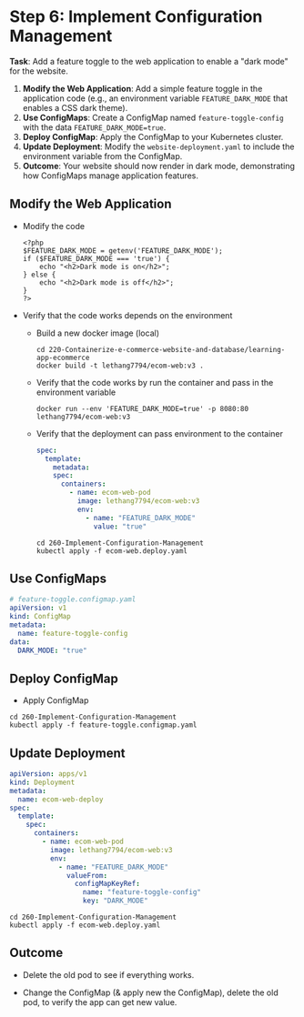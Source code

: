 # Step 6: Implement Configuration Management

**Task**: Add a feature toggle to the web application to enable a "dark mode" for the website.

1. **Modify the Web Application**: Add a simple feature toggle in the application code (e.g., an environment
   variable `FEATURE_DARK_MODE` that enables a CSS dark theme).
2. **Use ConfigMaps**: Create a ConfigMap named `feature-toggle-config` with the data `FEATURE_DARK_MODE=true`.
3. **Deploy ConfigMap**: Apply the ConfigMap to your Kubernetes cluster.
4. **Update Deployment**: Modify the `website-deployment.yaml` to include the environment variable from the ConfigMap.
5. **Outcome**: Your website should now render in dark mode, demonstrating how ConfigMaps manage application features.

## Modify the Web Application

- Modify the code

    ```
    <?php
    $FEATURE_DARK_MODE = getenv('FEATURE_DARK_MODE');
    if ($FEATURE_DARK_MODE === 'true') {
        echo "<h2>Dark mode is on</h2>";
    } else {
        echo "<h2>Dark mode is off</h2>";
    }
    ?>
    ```

- Verify that the code works depends on the environment
    - Build a new docker image (local)
        ```shell
        cd 220-Containerize-e-commerce-website-and-database/learning-app-ecommerce
        docker build -t lethang7794/ecom-web:v3 .
        ```
    - Verify that the code works by run the container and pass in the environment variable

        ```shell
        docker run --env 'FEATURE_DARK_MODE=true' -p 8080:80  lethang7794/ecom-web:v3
        ```
    - Verify that the deployment can pass environment to the container

        ```yaml
        spec:
          template:
            metadata:
            spec:
              containers:
                - name: ecom-web-pod
                  image: lethang7794/ecom-web:v3
                  env:
                    - name: "FEATURE_DARK_MODE"
                      value: "true"
        ```

        ```shell
        cd 260-Implement-Configuration-Management
        kubectl apply -f ecom-web.deploy.yaml
        ```

## Use ConfigMaps

```yaml
# feature-toggle.configmap.yaml
apiVersion: v1
kind: ConfigMap
metadata:
  name: feature-toggle-config
data:
  DARK_MODE: "true"
```

## Deploy ConfigMap

- Apply ConfigMap

```shell
cd 260-Implement-Configuration-Management
kubectl apply -f feature-toggle.configmap.yaml
```

## Update Deployment

```yaml
apiVersion: apps/v1
kind: Deployment
metadata:
  name: ecom-web-deploy
spec:
  template:
    spec:
      containers:
        - name: ecom-web-pod
          image: lethang7794/ecom-web:v3
          env:
            - name: "FEATURE_DARK_MODE"
              valueFrom:
                configMapKeyRef:
                  name: "feature-toggle-config"
                  key: "DARK_MODE"
```

```shell
cd 260-Implement-Configuration-Management
kubectl apply -f ecom-web.deploy.yaml
```

## Outcome

- Delete the old pod to see if everything works.

- Change the ConfigMap (& apply new the ConfigMap), delete the old pod, to verify the app can get new value.
